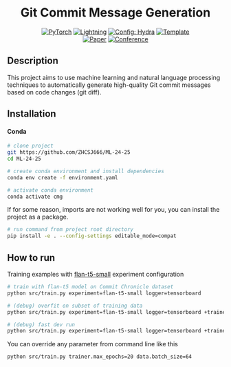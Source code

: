 <div align="center">

# Git Commit Message Generation

<a href="https://pytorch.org/get-started/locally/"><img alt="PyTorch" src="https://img.shields.io/badge/PyTorch-ee4c2c?logo=pytorch&logoColor=white"></a>
<a href="https://pytorchlightning.ai/"><img alt="Lightning" src="https://img.shields.io/badge/-Lightning-792ee5?logo=pytorchlightning&logoColor=white"></a>
<a href="https://hydra.cc/"><img alt="Config: Hydra" src="https://img.shields.io/badge/Config-Hydra-89b8cd"></a>
<a href="https://github.com/ashleve/lightning-hydra-template"><img alt="Template" src="https://img.shields.io/badge/-Lightning--Hydra--Template-017F2F?style=flat&logo=github&labelColor=gray"></a><br>
[![Paper](http://img.shields.io/badge/paper-arxiv.1001.2234-B31B1B.svg)](https://www.nature.com/articles/nature14539)
[![Conference](http://img.shields.io/badge/AnyConference-year-4b44ce.svg)](https://papers.nips.cc/paper/2020)

</div>

## Description

This project aims to use machine learning and natural language processing techniques to automatically generate high-quality Git commit messages based on code changes (git diff).

## Installation

#### Conda

```bash
# clone project
git https://github.com/ZHCSJ666/ML-24-25
cd ML-24-25

# create conda environment and install dependencies
conda env create -f environment.yaml

# activate conda environment
conda activate cmg
```

If for some reason, imports are not working well for you, you can install the project as a package.

```bash
# run command from project root directory
pip install -e . --config-settings editable_mode=compat
```

## How to run

Training examples with [flan-t5-small](configs/experiment/flan-t5-small.yaml) experiment configuration

```bash
# train with flan-t5 model on Commit Chronicle dataset
python src/train.py experiment=flan-t5-small logger=tensorboard

# (debug) overfit on subset of training data
python src/train.py experiment=flan-t5-small logger=tensorboard +trainer.overfit_batches=3 trainer.max_epochs=50

# (debug) fast dev run
python src/train.py experiment=flan-t5-small logger=tensorboard +trainer.fast_dev_run=True trainer=cpu
```

You can override any parameter from command line like this

```bash
python src/train.py trainer.max_epochs=20 data.batch_size=64
```
